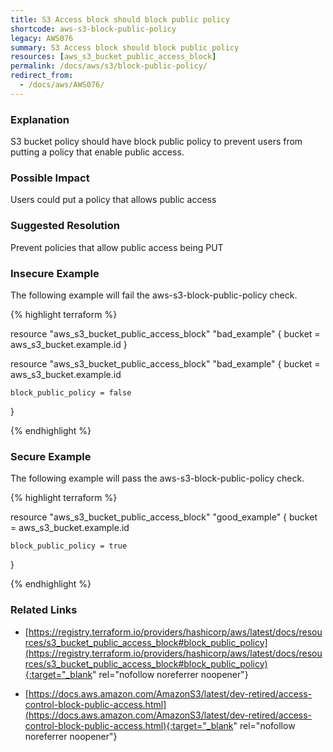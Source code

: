 ```yaml
---
title: S3 Access block should block public policy
shortcode: aws-s3-block-public-policy
legacy: AWS076
summary: S3 Access block should block public policy 
resources: [aws_s3_bucket_public_access_block] 
permalink: /docs/aws/s3/block-public-policy/
redirect_from: 
  - /docs/aws/AWS076/
---
```


### Explanation


S3 bucket policy should have block public policy to prevent users from putting a policy that enable public access.


### Possible Impact
Users could put a policy that allows public access

### Suggested Resolution
Prevent policies that allow public access being PUT


### Insecure Example

The following example will fail the aws-s3-block-public-policy check.

{% highlight terraform %}

resource "aws_s3_bucket_public_access_block" "bad_example" {
	bucket = aws_s3_bucket.example.id
}

resource "aws_s3_bucket_public_access_block" "bad_example" {
	bucket = aws_s3_bucket.example.id
  
	block_public_policy = false
}

{% endhighlight %}



### Secure Example

The following example will pass the aws-s3-block-public-policy check.

{% highlight terraform %}

resource "aws_s3_bucket_public_access_block" "good_example" {
	bucket = aws_s3_bucket.example.id
  
	block_public_policy = true
}

{% endhighlight %}



### Related Links


- [https://registry.terraform.io/providers/hashicorp/aws/latest/docs/resources/s3_bucket_public_access_block#block_public_policy](https://registry.terraform.io/providers/hashicorp/aws/latest/docs/resources/s3_bucket_public_access_block#block_public_policy){:target="_blank" rel="nofollow noreferrer noopener"}

- [https://docs.aws.amazon.com/AmazonS3/latest/dev-retired/access-control-block-public-access.html](https://docs.aws.amazon.com/AmazonS3/latest/dev-retired/access-control-block-public-access.html){:target="_blank" rel="nofollow noreferrer noopener"}


